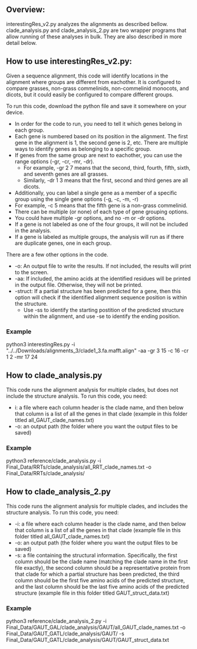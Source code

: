 ## Overview: 

interestingRes_v2.py analyzes the alignments as described bellow. 
clade_analysis.py and clade_analysis_2.py are two wrapper programs that allow running of these analyses in bulk. They are also described in more detail below. 

## How to use interestingRes_v2.py: 

Given a sequence alignment, this code will identify locations in the alignment where groups are different from eachother. It is configured to compare grasses, non-grass commelinids, non-commelinid monocots, and dicots, but it could easily be configured to compare different groups. 

To run this code, download the python file and save it somewhere on your device. 
- In order for the code to run, you need to tell it which genes belong in each group. 
- Each gene is numbered based on its position in the alignment. The first gene in the alignment is 1, the second gene is 2, etc. There are multiple ways to identify genes as belonging to a specific group. 
- If genes from the same group are next to eachother, you can use the range options (-gr, -cr, -mr, -dr). 
  -  For example, -gr 2 7 means that the second, third, fourth, fifth, sixth, and seventh genes are all grasses. 
  -  Similarly, -dr 1 3 means that the first, second and third genes are all dicots. 
-  Additionally, you can label a single gene as a member of a specific group using the single gene options (-g, -c, -m, -r)
-   For example, -c 5 means that the fifth gene is a non-grass commelinid. 
-  There can be multiple (or none) of each type of gene grouping options. 
  - You could have multiple -gr options, and no -m or -dr options.
- If a gene is not labeled as one of the four groups, it will not be included in the analysis. 
- If a gene is labeled as multiple groups, the analysis will run as if there are duplicate genes, one in each group.   

There are a few other options in the code. 
- -o: An output file to write the results. If not included, the results will print to the screen. 
- -aa: If included, the amino acids at the identified residues will be printed in the output file. Otherwise, they will not be printed.
- -struct: If a partial structure has been predicted for a gene, then this option will check if the identified alignment sequence position is within the structure. 
  - Use -ss to identify the starting postition of the predicted structure within the alignment, and use -se to identify the ending position.  

### Example

python3 interestingRes.py -i "../../Downloads/alignments_3/clade1_3.fa.mafft.align" -aa -gr 3 15 -c 16 -cr 1 2 -mr 17 24 

## How to clade_analysis.py 
This code runs the alignment analysis for multiple clades, but does not include the structure analysis. To run this code, you need: 
- i: a file where each column header is the clade name, and then below that column is a list of all the genes in that clade (example in this folder titled all_GAUT_clade_names.txt)
- -o: an output path (the folder where you want the output files to be saved) 

### Example

python3 reference/clade_analysis.py -i Final_Data/RRTs/clade_analysis/all_RRT_clade_names.txt -o Final_Data/RRTs/clade_analysis/

## How to clade_analysis_2.py 
This code runs the alignment analysis for multiple clades, and includes the structure analysis. To run this code, you need: 
- -i: a file where each column header is the clade name, and then below that column is a list of all the genes in that clade (example file in this folder titled all_GAUT_clade_names.txt)
- -o: an output path (the folder where you want the output files to be saved) 
- -s: a file containing the structural information. Specifically, the first column should be the clade name (matching the clade name in the first file exactly), the second column should be a representative protein from that clade for which a partial structure has been predicted, the third column should be the first five amino acids of the predicted structure, and the last column should be the last five amino acids of the predicted structure (example file in this folder titled GAUT_struct_data.txt)

### Example

python3 reference/clade_analysis_2.py -i Final_Data/GAUT_GAL/clade_analysis/GAUT/all_GAUT_clade_names.txt -o Final_Data/GAUT_GATL/clade_analysis/GAUT/ -s Final_Data/GAUT_GATL/clade_analysis/GAUT/GAUT_struct_data.txt

